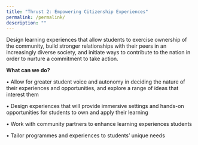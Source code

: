 ```yaml
---
title: "Thrust 2: Empowering Citizenship Experiences"
permalink: /permalink/
description: ""
---
```

Design learning experiences that allow students to exercise ownership of the community, build stronger relationships with their peers in an increasingly diverse society, and initiate ways to contribute to the nation in order to nurture a commitment to take action.

**What can we do?**

• Allow for greater student voice and autonomy in deciding the nature of their experiences and opportunities, and explore a range of ideas that interest them

• Design experiences that will provide immersive settings and hands-on opportunities for students to own and apply their learning

• Work with community partners to enhance learning experiences students

• Tailor programmes and experiences to students’ unique needs